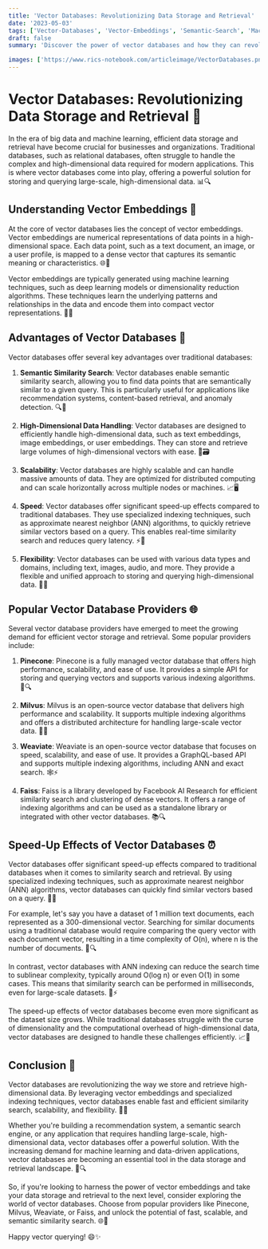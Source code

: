 ```yaml
---
title: 'Vector Databases: Revolutionizing Data Storage and Retrieval'
date: '2023-05-03'
tags: ['Vector-Databases', 'Vector-Embeddings', 'Semantic-Search', 'Machine-Learning', 'devops']
draft: false
summary: 'Discover the power of vector databases and how they can revolutionize your data storage and retrieval processes. Learn about vector embeddings, the advantages of using vector databases, and the speed-up effects they offer. Explore popular vector database providers and their features.'

images: ['https://www.rics-notebook.com/articleimage/VectorDatabases.png']
---
```


# Vector Databases: Revolutionizing Data Storage and Retrieval 🚀

In the era of big data and machine learning, efficient data storage and retrieval have become crucial for businesses and organizations. Traditional databases, such as relational databases, often struggle to handle the complex and high-dimensional data required for modern applications. This is where vector databases come into play, offering a powerful solution for storing and querying large-scale, high-dimensional data. 📊🔍

## Understanding Vector Embeddings 🧩

At the core of vector databases lies the concept of vector embeddings. Vector embeddings are numerical representations of data points in a high-dimensional space. Each data point, such as a text document, an image, or a user profile, is mapped to a dense vector that captures its semantic meaning or characteristics. 🌐🎨

Vector embeddings are typically generated using machine learning techniques, such as deep learning models or dimensionality reduction algorithms. These techniques learn the underlying patterns and relationships in the data and encode them into compact vector representations. 🧠💡

## Advantages of Vector Databases 🌟

Vector databases offer several key advantages over traditional databases:

1. **Semantic Similarity Search**: Vector databases enable semantic similarity search, allowing you to find data points that are semantically similar to a given query. This is particularly useful for applications like recommendation systems, content-based retrieval, and anomaly detection. 🔍🎯

2. **High-Dimensional Data Handling**: Vector databases are designed to efficiently handle high-dimensional data, such as text embeddings, image embeddings, or user embeddings. They can store and retrieve large volumes of high-dimensional vectors with ease. 📏🗃️

3. **Scalability**: Vector databases are highly scalable and can handle massive amounts of data. They are optimized for distributed computing and can scale horizontally across multiple nodes or machines. 📈🖥️

4. **Speed**: Vector databases offer significant speed-up effects compared to traditional databases. They use specialized indexing techniques, such as approximate nearest neighbor (ANN) algorithms, to quickly retrieve similar vectors based on a query. This enables real-time similarity search and reduces query latency. ⚡🚀

5. **Flexibility**: Vector databases can be used with various data types and domains, including text, images, audio, and more. They provide a flexible and unified approach to storing and querying high-dimensional data. 🌈🔧

## Popular Vector Database Providers 🌐

Several vector database providers have emerged to meet the growing demand for efficient vector storage and retrieval. Some popular providers include:

1. **Pinecone**: Pinecone is a fully managed vector database that offers high performance, scalability, and ease of use. It provides a simple API for storing and querying vectors and supports various indexing algorithms. 🌲🔍

2. **Milvus**: Milvus is an open-source vector database that delivers high performance and scalability. It supports multiple indexing algorithms and offers a distributed architecture for handling large-scale vector data. 🐘🚀

3. **Weaviate**: Weaviate is an open-source vector database that focuses on speed, scalability, and ease of use. It provides a GraphQL-based API and supports multiple indexing algorithms, including ANN and exact search. 🕸️⚡

4. **Faiss**: Faiss is a library developed by Facebook AI Research for efficient similarity search and clustering of dense vectors. It offers a range of indexing algorithms and can be used as a standalone library or integrated with other vector databases. 📚🔍

## Speed-Up Effects of Vector Databases ⏰

Vector databases offer significant speed-up effects compared to traditional databases when it comes to similarity search and retrieval. By using specialized indexing techniques, such as approximate nearest neighbor (ANN) algorithms, vector databases can quickly find similar vectors based on a query. 🚀⏰

For example, let's say you have a dataset of 1 million text documents, each represented as a 300-dimensional vector. Searching for similar documents using a traditional database would require comparing the query vector with each document vector, resulting in a time complexity of O(n), where n is the number of documents. 📜🔍

In contrast, vector databases with ANN indexing can reduce the search time to sublinear complexity, typically around O(log n) or even O(1) in some cases. This means that similarity search can be performed in milliseconds, even for large-scale datasets. 🚀⚡

The speed-up effects of vector databases become even more significant as the dataset size grows. While traditional databases struggle with the curse of dimensionality and the computational overhead of high-dimensional data, vector databases are designed to handle these challenges efficiently. 📈🌌

## Conclusion 🎉

Vector databases are revolutionizing the way we store and retrieve high-dimensional data. By leveraging vector embeddings and specialized indexing techniques, vector databases enable fast and efficient similarity search, scalability, and flexibility. 🚀🌟

Whether you're building a recommendation system, a semantic search engine, or any application that requires handling large-scale, high-dimensional data, vector databases offer a powerful solution. With the increasing demand for machine learning and data-driven applications, vector databases are becoming an essential tool in the data storage and retrieval landscape. 🔧🔍

So, if you're looking to harness the power of vector embeddings and take your data storage and retrieval to the next level, consider exploring the world of vector databases. Choose from popular providers like Pinecone, Milvus, Weaviate, or Faiss, and unlock the potential of fast, scalable, and semantic similarity search. 🌐🚀

Happy vector querying! 😄✨
